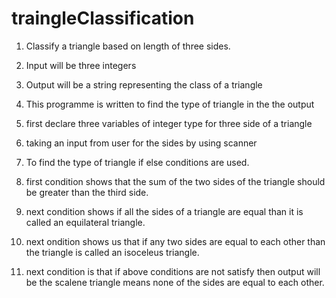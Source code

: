 # traingleClassification
1. Classify a triangle based on length of three sides. 
2. Input will be three integers

3. Output will be a string representing the class of a triangle
4. This programme is written to find the type of triangle in the the output
5. first declare three variables of integer type for three side of a triangle
6. taking an input from user for the sides by using scanner
8. To find the type of triangle if else conditions are used.
9. first condition shows that the sum of the two  sides of the triangle should be greater than the third side.
10. next condition shows if all the sides of a triangle are equal than it is called an equilateral triangle.
11. next ondition shows us that if any two sides are equal to each other than the triangle is called an isoceleus triangle.
12. next condition is that if above  conditions are not satisfy then output will be the scalene triangle means none of the sides are equal to each other.
